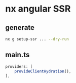 # nx angular SSR

## generate

```sh
nx g setup-ssr ... --dry-run
```

## main.ts

```ts
providers: [
    provideClientHydration(),
],
```
